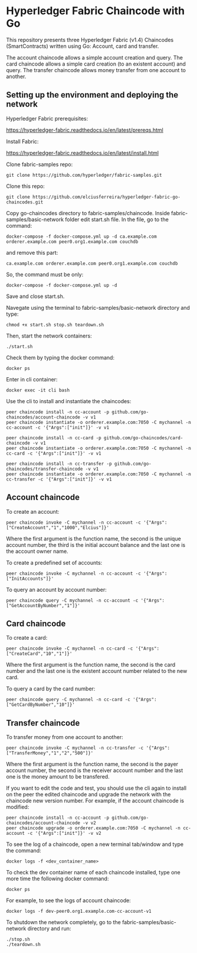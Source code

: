 <h1>Hyperledger Fabric Chaincode with Go</h1>
This repository presents three Hyperledger Fabric (v1.4) Chaincodes (SmartContracts) written using Go: Account, card and transfer.

The account chaincode allows a simple account creation and query. The card chaincode allows a simple card creation (to an existent account) and query. The transfer chaincode allows money transfer from one account to another.

<h2>Setting up the environment and deploying the network</h2>
Hyperledger Fabric prerequisites: 

https://hyperledger-fabric.readthedocs.io/en/latest/prereqs.html

Install Fabric: 

https://hyperledger-fabric.readthedocs.io/en/latest/install.html

Clone fabric-samples repo:

    git clone https://github.com/hyperledger/fabric-samples.git

Clone this repo:

    git clone https://github.com/elciusferreira/hyperledger-fabric-go-chaincodes.git

Copy go-chaincodes directory to fabric-samples/chaincode.
Inside fabric-samples/basic-network folder edit start.sh file. In the file, go to the command:
	
    docker-compose -f docker-compose.yml up -d ca.example.com orderer.example.com peer0.org1.example.com couchdb
and remove this part:
	
    ca.example.com orderer.example.com peer0.org1.example.com couchdb
So, the command must be only:
	
    docker-compose -f docker-compose.yml up -d
Save and close start.sh.

Navegate using the terminal to fabric-samples/basic-network directory and type:
	
    chmod +x start.sh stop.sh teardown.sh 

Then, start the network containers:
	
    ./start.sh
   Check them by typing the docker command:
	
    docker ps

Enter in cli container:
	
    docker exec -it cli bash

Use the cli to install and instantiate the chaincodes:
	
    peer chaincode install -n cc-account -p github.com/go-chaincodes/account-chaincode -v v1
    peer chaincode instantiate -o orderer.example.com:7050 -C mychannel -n cc-account -c '{"Args":["init"]}' -v v1

	peer chaincode install -n cc-card -p github.com/go-chaincodes/card-chaincode -v v1
    peer chaincode instantiate -o orderer.example.com:7050 -C mychannel -n cc-card -c '{"Args":["init"]}' -v v1

	peer chaincode install -n cc-transfer -p github.com/go-chaincodes/transfer-chaincode -v v1
    peer chaincode instantiate -o orderer.example.com:7050 -C mychannel -n cc-transfer -c '{"Args":["init"]}' -v v1

<h2>Account chaincode</h2>
To create an account:

	peer chaincode invoke -C mychannel -n cc-account -c '{"Args":["CreateAccount","1","1000","Elcius"]}'

Where the first argument is the function name, the second is the unique account number, the third is the initial account balance and the last one 	  is the account owner name.  

To create a predefined set of accounts:

	peer chaincode invoke -C mychannel -n cc-account -c '{"Args":["InitAccounts"]}'

To query an account by account number:

	peer chaincode query -C mychannel -n cc-account -c '{"Args":["GetAccountByNumber","1"]}'

<h2>Card chaincode</h2>
To create a card:

	peer chaincode invoke -C mychannel -n cc-card -c '{"Args":["CreateCard","10","1"]}'

Where the first argument is the function name, the second is the card number and the last one is the existent account number related to the new card.

To query a card by the card number:

	peer chaincode query -C mychannel -n cc-card -c '{"Args":["GetCardByNumber","10"]}'

<h2>Transfer chaincode</h2>
To transfer money from one account to another:

	peer chaincode invoke -C mychannel -n cc-transfer -c '{"Args":["TransferMoney","1","2","500"]}'

Where the first argument is the function name, the second is the payer account number, the second is the receiver account number and the last one is the money amount to be transfered.

If you want to edit the code and test, you should use the cli again to install on the peer the edited chaincode and upgrade the network with the chaincode new version number. For example, if the account chaincode is modified:

	peer chaincode install -n cc-account -p github.com/go-chaincodes/account-chaincode -v v2
	peer chaincode upgrade -o orderer.example.com:7050 -C mychannel -n cc-account -c '{"Args":["init"]}' -v v2

To see the log of a chaincode, open a new terminal tab/window and type the command:

    docker logs -f <dev_container_name>

To check the dev container name of each chaincode installed, type one more time the following docker command:

    docker ps

For example, to see the logs of account chaincode:

    docker logs -f dev-peer0.org1.example.com-cc-account-v1

To shutdown the network completely, go to the fabric-samples/basic-network directory and run:

    ./stop.sh
    ./teardown.sh


















